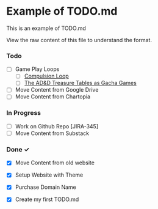 # Example of TODO.md

This is an example of TODO.md

View the raw content of this file to understand the format.

### Todo

- [ ] Game Play Loops  
  - [ ] [Compulsion Loop](https://en.wikipedia.org/wiki/Compulsion_loop)  
  - [ ] [The AD&D Treasure Tables as Gacha Games](https://en.wikipedia.org/wiki/Gacha_game)  
- [ ] Move Content from Google Drive  
- [ ] Move Content from Chartopia  

### In Progress

- [ ] Work on Github Repo [JIRA-345]  
- [ ] Move Content from Substack  

### Done ✓

- [x] Move Content from old website  
- [x] Setup Website with Theme  
- [x] Purchase Domain Name  
- [x] Create my first TODO.md  

